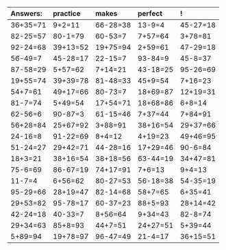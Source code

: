 | Answers: | practice | makes | perfect | ! |
| :--- | :--- | :--- | :--- | :--- |
| 36+35=71 | 9+2=11 | 66-28=38 | 13-9=4 | 45-27=18 | 
| 82-25=57 | 80-1=79 | 60-53=7 | 7+57=64 | 3+78=81 | 
| 92-24=68 | 39+13=52 | 19+75=94 | 2+59=61 | 47-29=18 | 
| 56-49=7 | 45-28=17 | 22-15=7 | 93-84=9 | 45-8=37 | 
| 87-58=29 | 5+57=62 | 7+14=21 | 43-18=25 | 95-26=69 | 
| 19+55=74 | 39+39=78 | 81-48=33 | 45+9=54 | 7+16=23 | 
| 54+7=61 | 49+17=66 | 80-73=7 | 18+69=87 | 12+19=31 | 
| 81-7=74 | 5+49=54 | 17+54=71 | 18+68=86 | 6+8=14 | 
| 62-56=6 | 90-87=3 | 61-15=46 | 7+37=44 | 7+84=91 | 
| 56+28=84 | 25+67=92 | 3+88=91 | 38+16=54 | 29+37=66 | 
| 24-16=8 | 91-22=69 | 8+4=12 | 4+19=23 | 49+46=95 | 
| 51-24=27 | 29+42=71 | 44-28=16 | 17+29=46 | 90-6=84 | 
| 18+3=21 | 38+16=54 | 38+18=56 | 63-44=19 | 34+47=81 | 
| 75-6=69 | 86-67=19 | 74+17=91 | 7+6=13 | 9+4=13 | 
| 11-7=4 | 6+56=62 | 80-27=53 | 56-18=38 | 54-35=19 | 
| 95-29=66 | 28+19=47 | 82-14=68 | 58+7=65 | 6+35=41 | 
| 29+53=82 | 95-78=17 | 60-37=23 | 88+5=93 | 28+14=42 | 
| 42-24=18 | 40-33=7 | 8+56=64 | 9+34=43 | 82-8=74 | 
| 29+34=63 | 85+8=93 | 44+7=51 | 24+27=51 | 5+39=44 | 
| 5+89=94 | 19+78=97 | 96-47=49 | 21-4=17 | 36+15=51 | 
